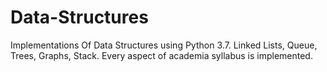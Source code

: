 # Data-Structures
Implementations Of Data Structures using Python 3.7. Linked Lists, Queue, Trees, Graphs, Stack. Every aspect of academia syllabus is implemented.
